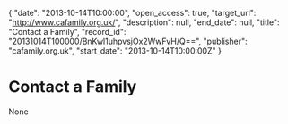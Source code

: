 {
  "date": "2013-10-14T10:00:00", 
  "open_access": true, 
  "target_url": "http://www.cafamily.org.uk/", 
  "description": null, 
  "end_date": null, 
  "title": "Contact a Family", 
  "record_id": "20131014T100000/BnKwl1uhpvsjOx2WwFvH/Q==", 
  "publisher": "cafamily.org.uk", 
  "start_date": "2013-10-14T10:00:00Z"
}

# Contact a Family

None